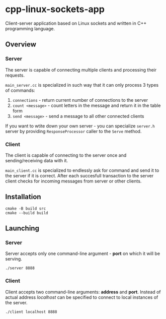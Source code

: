 # cpp-linux-sockets-app

Client-server application based on Linux sockets and written in C++ programming language.

## Overview

### Server

The server is capable of connecting multiple clients and processing their requests.

`main_server.cc` is specialized in such way that it can only process 3 types of commands:

1. `connections` - return current number of connections to the server
2. `count <message>` - count letters in the message and return it in the table form
3. `send <message>` - send a message to all other connected clients

If you want to wtite down your own server - you can specialize `server.h` server by providing `ResponseProcessor` caller to the `Serve` method.

### Client

The client is capable of connecting to the server once and sending/receiving data with it.

`main_client.cc` is specialized to endlessly ask for command and send it to the server if it is correct. After each succesfull transaction to the server client checks for incoming messages from server or other clients.

## Installation

```shell
cmake -B build src
cmake --build build
```

## Launching

### Server

Server accepts only one command-line argument - **port** on which it will be serving.

```shell
./server 8888
```

### Client

Client accepts two command-line arguments: **address** and **port**. Instead of actual address *localhost* can be specified to connect to local instances of the server.

```shell
./client localhost 8888
```
